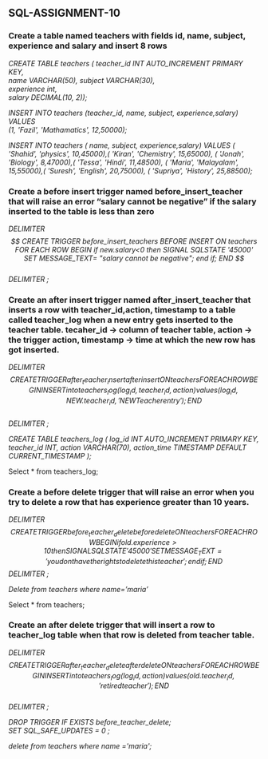 ## SQL-ASSIGNMENT-10  
   
### **Create a table named teachers with fields id, name, subject, experience and salary and insert 8 rows**
   
   *CREATE TABLE teachers ( teacher_id INT AUTO_INCREMENT PRIMARY KEY,   
    name VARCHAR(50),
   subject VARCHAR(30),   
    experience int,  
   salary DECIMAL(10, 2));*
   
   *INSERT INTO teachers (teacher_id, name, subject, experience,salary) VALUES  
   (1, 'Fazil', 'Mathamatics', 12,50000);*  

   *INSERT INTO teachers ( name, subject, experience,salary) VALUES
( 'Shahid', 'physics', 10,45000),( 'Kiran', 'Chemistry', 15,65000),
( 'Jonah', 'Biology', 8,47000),( 'Tessa', 'Hindi', 11,48500),
( 'Maria', 'Malayalam', 15,55000),( 'Suresh', 'English', 20,75000),
( 'Supriya', 'History', 25,88500);*

### **Create a before insert trigger named before_insert_teacher that will raise an error “salary cannot be negative” if the salary inserted to the table is less than zero**  
*DELIMITER $$   
CREATE TRIGGER before_insert_teachers  
BEFORE INSERT ON teachers   
FOR EACH ROW   
BEGIN   
if new.salary<0   
then  
SIGNAL SQLSTATE '45000' SET MESSAGE_TEXT= "salary cannot be negative";  
end if;  
END $$   
DELIMITER ;*  

### Create an after insert trigger named after_insert_teacher that inserts a row with teacher_id,action, timestamp to a table called teacher_log when a new entry gets inserted to the teacher table. tecaher_id -> column of teacher table, action -> the trigger action, timestamp -> time at which the new row has got inserted.  
*DELIMITER $$   
CREATE TRIGGER after_teacher_insert  
after insert ON teachers  
FOR EACH ROW   
BEGIN   
INSERT into teachers_log(log_id,teacher_id,action)   
values(log_id,NEW.teacher_id,'NEW Teacher entry');  
END $$   
DELIMITER ;*  

*CREATE TABLE teachers_log ( 
log_id INT AUTO_INCREMENT PRIMARY KEY, 
teacher_id INT, 
action VARCHAR(70), 
action_time TIMESTAMP DEFAULT CURRENT_TIMESTAMP 
);*

Select * from teachers_log;
### Create a before delete trigger that will raise an error when you try to delete a row that has experience greater than 10 years.  
*DELIMITER $$   
CREATE TRIGGER before_teacher_delete  
before delete ON teachers  
FOR EACH ROW   
BEGIN 
if old.experience>10
then
SIGNAL SQLSTATE '45000' SET MESSAGE_TEXT= 'you dont have the rights to delete this teacher';
end if;
END $$ 
DELIMITER ;*

*Delete from teachers where name=’maria’*

Select * from teachers;

### Create an after delete trigger that will insert a row to teacher_log table when that row is deleted from teacher table.

*DELIMITER $$   
CREATE TRIGGER after_teacher_delete    
after delete ON teachers    
FOR EACH ROW     
BEGIN   
INSERT into teachers_log(log_id,action) values(old.teacher_id,'retired teacher');  
END $$   
DELIMITER ;*  

*DROP TRIGGER IF EXISTS before_teacher_delete;  
SET SQL_SAFE_UPDATES = 0 ;*  

*delete  from teachers where name ='maria';*  













   
 
